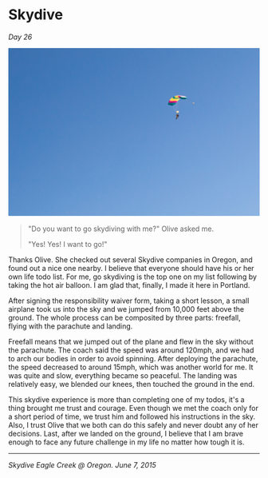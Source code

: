 # Skydive

*Day 26*

![](../../images/skydive.jpg)

> "Do you want to go skydiving with me?" Olive asked me.
>
> "Yes! Yes! I want to go!"

Thanks Olive. She checked out several Skydive companies in Oregon, and found out a nice one nearby. I believe that everyone should have his or her own life todo list. For me, go skydiving is the top one on my list following by taking the hot air balloon. I am glad that, finally, I made it here in Portland.

After signing the responsibility waiver form, taking a short lesson, a small airplane took us into the sky and we jumped from 10,000 feet above the ground. The whole process can be composited by three parts: freefall, flying with the parachute and landing.

Freefall means that we jumped out of the plane and flew in the sky without the parachute. The coach said the speed was around 120mph, and we had to arch our bodies in order to avoid spinning. After deploying the parachute, the speed decreased to around 15mph, which was another world for me. It was quite and slow, everything became so peaceful. The landing was relatively easy, we blended our knees, then touched the ground in the end.

This skydive experience is more than completing one of my todos, it's a thing brought me trust and courage. Even though we met the coach only for a short period of time, we trust him and followed his instructions in the sky. Also, I trust Olive that we both can do this safely and never doubt any of her decisions. Last, after we landed on the ground, I believe that I am brave enough to face any future challenge in my life no matter how tough it is.

---

*Skydive Eagle Creek @ Oregon. June 7, 2015*
